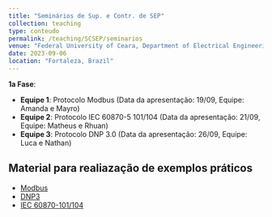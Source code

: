 ```yaml
---
title: "Seminários de Sup. e Contr. de SEP"
collection: teaching
type: conteudo
permalink: /teaching/SCSEP/seminarios
venue: "Federal University of Ceara, Department of Electrical Engineering"
date: 2023-09-06
location: "Fortaleza, Brazil"
---
```


**1a Fase**:

- **Equipe 1**: Protocolo Modbus (Data da apresentação: 19/09, Equipe: Amanda e Mayro)
- **Equipe 2**: Protocolo IEC 60870-5 101/104 (Data da apresentação: 21/09, Equipe: Matheus e Rhuan)
- **Equipe 3**: Protocolo DNP 3.0 (Data da apresentação: 26/09, Equipe: 
Luca e Nathan)

## Material para realiazação de exemplos práticos

- [Modbus](https://github.com/pymodbus-dev/pymodbus)
- [DNP3](https://github.com/VOLTTRON/dnp3-python)
- [IEC 60870-101/104](https://github.com/mz-automation/lib60870)
